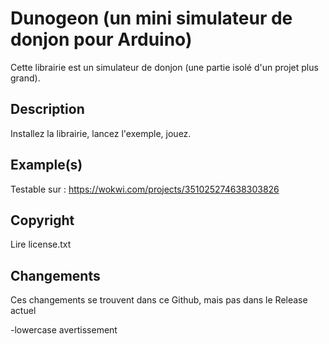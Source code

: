 # Dunogeon (un mini simulateur de donjon pour Arduino)

Cette librairie est un simulateur de  donjon (une partie isolé d'un projet plus grand).

## Description
Installez la librairie, lancez l'exemple, jouez.

## Example(s)
Testable sur : https://wokwi.com/projects/351025274638303826

## Copyright
Lire license.txt

## Changements 
Ces changements se trouvent dans ce Github, mais pas dans le Release actuel

-lowercase avertissement 

